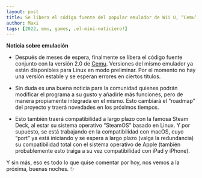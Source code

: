```yaml
---
layout: post
title: Se libera el código fuente del popular emulador de Wii U, “Cemu”.
author: Maxi
tags: [2022, emu, games, ¡el-mini-noticiero!]
---
```


__Noticia sobre emulación__

- Después de meses de espera, finalmente se libera el código fuente conjunto con la versión 2.0 de [Cemu](https://github.com/cemu-project/Cemu). Versiones del mismo emulador ya están disponibles para Linux en modo preliminar. Por el momento no hay una versión estable y se esperan errores en ciertos títulos.

- Sin duda es una buena noticia para la comunidad quienes podrán modificar el programa a su gusto y añadirle más funciones, pero de manera propiamente integrada en el mismo. Esto cambiará el “roadmap” del proyecto y traerá novedades en los próximos tiempos.

- Esto también traerá compatibilidad a largo plazo con la famosa Steam Deck, al estar su sistema operativo “SteamOS” basado en Linux. Y por supuesto, se está trabajando en la compatibilidad con macOS, cuyo “port” ya está iniciando y se espera a largo plazo (valga la redundancia) su compatibilidad total con el sistema operativo de Apple (también probablemente esto traiga a su vez compatibilidad con iPad y iPhone).

Y sin más, eso es todo lo que quise comentar por hoy, nos vemos a la próxima, buenas noches. ✨
